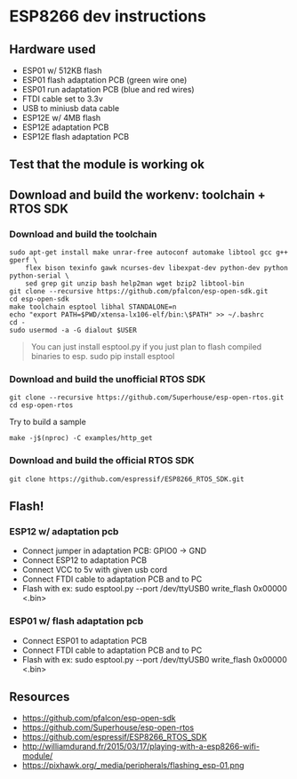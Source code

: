 # ESP8266 dev instructions
## Hardware used
 * ESP01 w/ 512KB flash
 * ESP01 flash adaptation PCB (green wire one)
 * ESP01 run adaptation PCB (blue and red wires)
 * FTDI cable set to 3.3v
 * USB to miniusb data cable
 * ESP12E w/ 4MB flash
 * ESP12E adaptation PCB
 * ESP12E flash adaptation PCB

## Test that the module is working ok

## Download and build the workenv: toolchain + RTOS SDK
### Download and build the toolchain
```
sudo apt-get install make unrar-free autoconf automake libtool gcc g++ gperf \
    flex bison texinfo gawk ncurses-dev libexpat-dev python-dev python python-serial \
    sed grep git unzip bash help2man wget bzip2 libtool-bin
git clone --recursive https://github.com/pfalcon/esp-open-sdk.git
cd esp-open-sdk
make toolchain esptool libhal STANDALONE=n
echo "export PATH=$PWD/xtensa-lx106-elf/bin:\$PATH" >> ~/.bashrc
cd -
sudo usermod -a -G dialout $USER
```

> You can just install esptool.py if you just plan to flash compiled binaries to esp. sudo pip install esptool

### Download and build the unofficial RTOS SDK
```
git clone --recursive https://github.com/Superhouse/esp-open-rtos.git
cd esp-open-rtos
```
Try to build a sample
```
make -j$(nproc) -C examples/http_get
```

### Download and build the official RTOS SDK
```
git clone https://github.com/espressif/ESP8266_RTOS_SDK.git
```

## Flash!
### ESP12 w/ adaptation pcb
 * Connect jumper in adaptation PCB: GPIO0 -> GND
 * Connect ESP12 to adaptation PCB
 * Connect VCC to 5v with given usb cord
 * Connect FTDI cable to adaptation PCB and to PC
 * Flash with ex: sudo esptool.py --port /dev/ttyUSB0 write_flash 0x00000 <.bin>

### ESP01 w/ flash adaptation pcb
 * Connect ESP01 to adaptation PCB
 * Connect FTDI cable to adaptation PCB and to PC
 * Flash with ex: sudo esptool.py --port /dev/ttyUSB0 write_flash 0x00000 <.bin> 

## Resources
* https://github.com/pfalcon/esp-open-sdk
* https://github.com/Superhouse/esp-open-rtos
* https://github.com/espressif/ESP8266_RTOS_SDK
* http://williamdurand.fr/2015/03/17/playing-with-a-esp8266-wifi-module/
* https://pixhawk.org/_media/peripherals/flashing_esp-01.png
